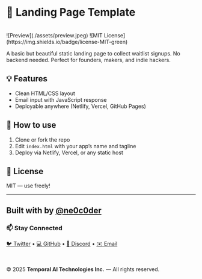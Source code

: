 # 🛫 Landing Page Template
<br/>
![Preview](./assets/preview.jpeg)
![MIT License](https://img.shields.io/badge/license-MIT-green)

A basic but beautiful static landing page to collect waitlist signups. No backend needed. Perfect for founders, makers, and indie hackers.

## 💡 Features
- Clean HTML/CSS layout
- Email input with JavaScript response
- Deployable anywhere (Netlify, Vercel, GitHub Pages)

## 🚀 How to use
1. Clone or fork the repo
2. Edit `index.html` with your app’s name and tagline
3. Deploy via Netlify, Vercel, or any static host

## 📝 License
MIT — use freely!

---
Built with  by [@ne0c0der](https://github.com/ne0c0der)
---

### 📫 Stay Connected

[🐦 Twitter](https://twitter.com/ne0c0der) • [💻 GitHub](https://github.com/ne0c0der) • [💬 Discord](https://discord.gg/MU82kkA7) • [✉️ Email](mailto:support@temporalaitechnologies.com)

<br/>

© 2025 **Temporal AI Technologies Inc.** — All rights reserved.
